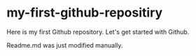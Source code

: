 # my-first-github-repositiry
Here is my first Github repository. Let's get started with Github.

Readme.md was just modified manually.
